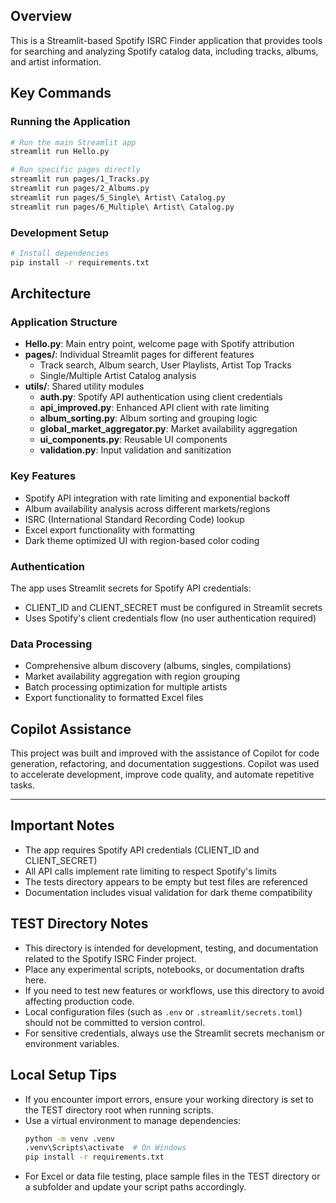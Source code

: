 ## Overview

This is a Streamlit-based Spotify ISRC Finder application that provides tools for searching and analyzing Spotify catalog data, including tracks, albums, and artist information.

## Key Commands

### Running the Application
```bash
# Run the main Streamlit app
streamlit run Hello.py

# Run specific pages directly
streamlit run pages/1_Tracks.py
streamlit run pages/2_Albums.py
streamlit run pages/5_Single\ Artist\ Catalog.py
streamlit run pages/6_Multiple\ Artist\ Catalog.py
```

### Development Setup
```bash
# Install dependencies
pip install -r requirements.txt
```

## Architecture

### Application Structure
- **Hello.py**: Main entry point, welcome page with Spotify attribution
- **pages/**: Individual Streamlit pages for different features
  - Track search, Album search, User Playlists, Artist Top Tracks
  - Single/Multiple Artist Catalog analysis
- **utils/**: Shared utility modules
  - **auth.py**: Spotify API authentication using client credentials
  - **api_improved.py**: Enhanced API client with rate limiting
  - **album_sorting.py**: Album sorting and grouping logic
  - **global_market_aggregator.py**: Market availability aggregation
  - **ui_components.py**: Reusable UI components
  - **validation.py**: Input validation and sanitization

### Key Features
- Spotify API integration with rate limiting and exponential backoff
- Album availability analysis across different markets/regions
- ISRC (International Standard Recording Code) lookup
- Excel export functionality with formatting
- Dark theme optimized UI with region-based color coding

### Authentication
The app uses Streamlit secrets for Spotify API credentials:
- CLIENT_ID and CLIENT_SECRET must be configured in Streamlit secrets
- Uses Spotify's client credentials flow (no user authentication required)

### Data Processing
- Comprehensive album discovery (albums, singles, compilations)
- Market availability aggregation with region grouping
- Batch processing optimization for multiple artists
- Export functionality to formatted Excel files


## Copilot Assistance

This project was built and improved with the assistance of Copilot for code generation, refactoring, and documentation suggestions. Copilot was used to accelerate development, improve code quality, and automate repetitive tasks.

---

## Important Notes

- The app requires Spotify API credentials (CLIENT_ID and CLIENT_SECRET)
- All API calls implement rate limiting to respect Spotify's limits
- The tests directory appears to be empty but test files are referenced
- Documentation includes visual validation for dark theme compatibility

## TEST Directory Notes

- This directory is intended for development, testing, and documentation related to the Spotify ISRC Finder project.
- Place any experimental scripts, notebooks, or documentation drafts here.
- If you need to test new features or workflows, use this directory to avoid affecting production code.
- Local configuration files (such as `.env` or `.streamlit/secrets.toml`) should not be committed to version control.
- For sensitive credentials, always use the Streamlit secrets mechanism or environment variables.

## Local Setup Tips

- If you encounter import errors, ensure your working directory is set to the TEST directory root when running scripts.
- Use a virtual environment to manage dependencies:
  ```bash
  python -m venv .venv
  .venv\Scripts\activate  # On Windows
  pip install -r requirements.txt
  ```
- For Excel or data file testing, place sample files in the TEST directory or a subfolder and update your script paths accordingly.